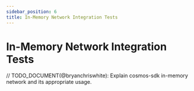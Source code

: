 ```yaml
---
sidebar_position: 6
title: In-Memory Network Integration Tests
---
```


# In-Memory Network Integration Tests <!-- omit in toc -->

// TODO_DOCUMENT(@bryanchriswhite): Explain cosmos-sdk in-memory network and its appropriate usage.